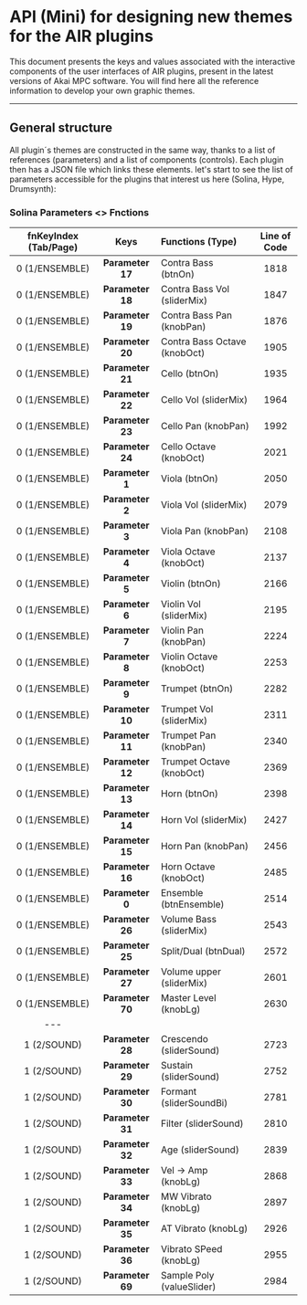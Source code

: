 # API (Mini) for designing new themes for the AIR plugins

This document presents the keys and values associated with the interactive components of the user interfaces of AIR plugins, present in the latest versions of Akai MPC software. You will find here all the reference information to develop your own graphic themes.

---

## General structure

All plugin´s themes are constructed in the same way, thanks to a list of references (parameters) and a list of components (controls). Each plugin then has a JSON file which links these elements. let's start to see the list of parameters accessible for the plugins that interest us here (Solina, Hype, Drumsynth):

### Solina Parameters <> Fnctions

| fnKeyIndex (Tab/Page) | Keys | Functions (Type)  | Line of Code |
| :---: | :---: | :----------------- | :---: |
| 0 (1/ENSEMBLE) | **Parameter 17** | Contra Bass (btnOn)  | 1818 |
| 0 (1/ENSEMBLE) | **Parameter 18** | Contra Bass Vol (sliderMix)  | 1847 |
| 0 (1/ENSEMBLE) | **Parameter 19** | Contra Bass Pan (knobPan)  | 1876 |
| 0 (1/ENSEMBLE) | **Parameter 20** | Contra Bass Octave (knobOct)  | 1905 |
| 0 (1/ENSEMBLE) | **Parameter 21** | Cello (btnOn)  | 1935 |
| 0 (1/ENSEMBLE) | **Parameter 22** | Cello Vol (sliderMix)  | 1964 |
| 0 (1/ENSEMBLE) | **Parameter 23** | Cello Pan (knobPan)  | 1992 |
| 0 (1/ENSEMBLE) | **Parameter 24** | Cello Octave (knobOct)  | 2021 |
| 0 (1/ENSEMBLE) | **Parameter 1** | Viola (btnOn)  | 2050 |
| 0 (1/ENSEMBLE) | **Parameter 2** | Viola Vol (sliderMix)  | 2079 |
| 0 (1/ENSEMBLE) | **Parameter 3** | Viola Pan (knobPan)  | 2108 |
| 0 (1/ENSEMBLE) | **Parameter 4** | Viola Octave (knobOct)  | 2137 |
| 0 (1/ENSEMBLE) | **Parameter 5** | Violin (btnOn)  | 2166 |
| 0 (1/ENSEMBLE) | **Parameter 6** | Violin Vol (sliderMix)  | 2195 |
| 0 (1/ENSEMBLE) | **Parameter 7** | Violin Pan (knobPan)  | 2224 |
| 0 (1/ENSEMBLE) | **Parameter 8** | Violin Octave (knobOct)  | 2253 |
| 0 (1/ENSEMBLE) | **Parameter 9** | Trumpet (btnOn)  | 2282 |
| 0 (1/ENSEMBLE) | **Parameter 10** | Trumpet Vol (sliderMix)  | 2311 |
| 0 (1/ENSEMBLE) | **Parameter 11** | Trumpet Pan (knobPan)  | 2340 |
| 0 (1/ENSEMBLE) | **Parameter 12** | Trumpet Octave (knobOct)  | 2369 |
| 0 (1/ENSEMBLE) | **Parameter 13** | Horn (btnOn)  | 2398 |
| 0 (1/ENSEMBLE) | **Parameter 14** | Horn Vol (sliderMix)  | 2427 |
| 0 (1/ENSEMBLE) | **Parameter 15** | Horn Pan (knobPan)  | 2456 |
| 0 (1/ENSEMBLE) | **Parameter 16** | Horn Octave (knobOct)  | 2485 |
| 0 (1/ENSEMBLE) | **Parameter 0** | Ensemble (btnEnsemble)  | 2514 |
| 0 (1/ENSEMBLE) | **Parameter 26** | Volume Bass (sliderMix)  | 2543 |
| 0 (1/ENSEMBLE) | **Parameter 25** | Split/Dual (btnDual)  | 2572 |
| 0 (1/ENSEMBLE) | **Parameter 27** | Volume upper (sliderMix)  | 2601 |
| 0 (1/ENSEMBLE) | **Parameter 70** | Master Level (knobLg)  | 2630 |
| --- |  |  |  |
| 1 (2/SOUND) | **Parameter 28** | Crescendo (sliderSound)  | 2723 |
| 1 (2/SOUND) | **Parameter 29** | Sustain (sliderSound)  | 2752 |
| 1 (2/SOUND) | **Parameter 30** | Formant (sliderSoundBi)  | 2781 |
| 1 (2/SOUND) | **Parameter 31** | Filter (sliderSound)  | 2810 |
| 1 (2/SOUND) | **Parameter 32** | Age (sliderSound)  | 2839 |
| 1 (2/SOUND) | **Parameter 33** | Vel -> Amp (knobLg)  | 2868 |
| 1 (2/SOUND) | **Parameter 34** | MW Vibrato (knobLg)  | 2897 |
| 1 (2/SOUND) | **Parameter 35** | AT Vibrato (knobLg)  | 2926 |
| 1 (2/SOUND) | **Parameter 36** | Vibrato SPeed (knobLg)  | 2955 |
| 1 (2/SOUND) | **Parameter 69** | Sample Poly (valueSlider)  | 2984 |



